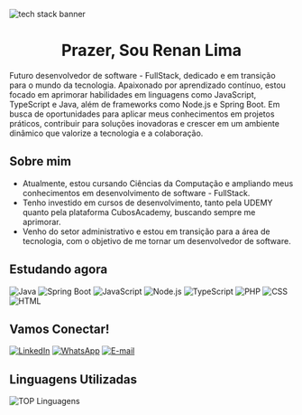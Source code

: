 ![tech stack banner](https://wallpapers.com/images/high/4k-star-wars-death-star-3wcuhjks0jijr5vp.webp)

<h1 align='center'>Prazer, Sou Renan Lima</h1>

Futuro desenvolvedor de software - FullStack, dedicado e em transição para o mundo da tecnologia. Apaixonado por aprendizado contínuo, estou focado em aprimorar habilidades em linguagens como JavaScript, TypeScript e Java, além de frameworks como Node.js e Spring Boot. Em busca de oportunidades para aplicar meus conhecimentos em projetos práticos, contribuir para soluções inovadoras e crescer em um ambiente dinâmico que valorize a tecnologia e a colaboração.

## Sobre mim
- Atualmente, estou cursando Ciências da Computação e ampliando meus conhecimentos em desenvolvimento de software - FullStack.
- Tenho investido em cursos de desenvolvimento, tanto pela UDEMY quanto pela plataforma CubosAcademy, buscando sempre me aprimorar.
- Venho do setor administrativo e estou em transição para a área de tecnologia, com o objetivo de me tornar um desenvolvedor de software.



## Estudando agora
![Java](https://img.shields.io/badge/Java-ED8B00?style=for-the-badge&logo=java&logoColor=white)
![Spring Boot](https://img.shields.io/badge/Spring_Boot-6DB33F?style=for-the-badge&logo=spring-boot&logoColor=white)
![JavaScript](https://img.shields.io/badge/JavaScript-F7DF1E?style=for-the-badge&logo=javascript&logoColor=black)
![Node.js](https://img.shields.io/badge/Node.js-339933?style=for-the-badge&logo=nodedotjs&logoColor=white)
![TypeScript](https://img.shields.io/badge/TypeScript-3178C6?style=for-the-badge&logo=typescript&logoColor=white)
![PHP](https://img.shields.io/badge/PHP-777BB4?style=for-the-badge&logo=php&logoColor=white)
![CSS](https://img.shields.io/badge/CSS-1572B6?style=for-the-badge&logo=css3&logoColor=white)
![HTML](https://img.shields.io/badge/HTML-E34F26?style=for-the-badge&logo=html5&logoColor=white)

## Vamos Conectar!

[![LinkedIn](https://img.shields.io/badge/LinkedIn-0077B5?style=for-the-badge&logo=linkedin&logoColor=white)](https://www.linkedin.com/in/renan-alves-1a0358230/)
[![WhatsApp](https://img.shields.io/badge/WhatsApp-25D366?style=for-the-badge&logo=whatsapp&logoColor=white)](https://wa.me/5561985989372)
[![E-mail](https://img.shields.io/badge/Gmail-D14836?style=for-the-badge&logo=gmail&logoColor=white)](renanalves000@gmail.com)

## Linguagens Utilizadas
![TOP Linguagens](https://github-readme-stats.vercel.app/api/top-langs/?username=BommerDev&layout=compact&theme=dracula)


